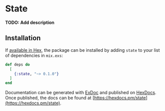 # State

**TODO: Add description**

## Installation

If [available in Hex](https://hex.pm/docs/publish), the package can be installed
by adding `state` to your list of dependencies in `mix.exs`:

```elixir
def deps do
  [
    {:state, "~> 0.1.0"}
  ]
end
```

Documentation can be generated with [ExDoc](https://github.com/elixir-lang/ex_doc)
and published on [HexDocs](https://hexdocs.pm). Once published, the docs can
be found at [https://hexdocs.pm/state](https://hexdocs.pm/state).

